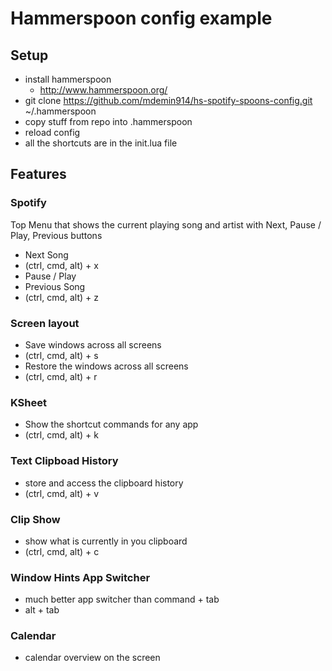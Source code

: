 # Hammerspoon config example

## Setup
- install hammerspoon
  - http://www.hammerspoon.org/
- git clone https://github.com/mdemin914/hs-spotify-spoons-config.git ~/.hammerspoon
- copy stuff from repo into .hammerspoon
- reload config
- all the shortcuts are in the init.lua file

## Features
### Spotify
Top Menu that shows the current playing song and artist with Next, Pause / Play, Previous buttons
- Next Song
- (ctrl, cmd, alt) + x
- Pause / Play
- Previous Song
- (ctrl, cmd, alt) + z

### Screen layout
- Save windows across all screens
- (ctrl, cmd, alt) + s
- Restore the windows across all screens
- (ctrl, cmd, alt) + r

### KSheet
- Show the shortcut commands for any app
- (ctrl, cmd, alt) + k

### Text Clipboad History
- store and access the clipboard history
- (ctrl, cmd, alt) + v

### Clip Show
- show what is currently in you clipboard
- (ctrl, cmd, alt) + c

### Window Hints App Switcher
- much better app switcher than command + tab
- alt + tab

### Calendar
- calendar overview on the screen


